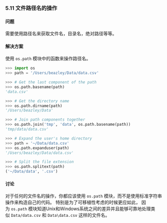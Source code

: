 ### 5.11 文件路径名的操作

#### 问题

需要使用路径名来获取文件名，目录名，绝对路径等等。

#### 解决方案

使用 `os.path` 模块中的函数来操作路径名。 

```python
>>> import os
>>> path = '/Users/beazley/Data/data.csv'

>>> # Get the last component of the path
>>> os.path.basename(path)
'data.csv'

>>> # Get the directory name
>>> os.path.dirname(path)
'/Users/beazley/Data'

>>> # Join path components together
>>> os.path.join('tmp', 'data', os.path.basename(path))
'tmp/data/data.csv'

>>> # Expand the user's home directory
>>> path = '~/Data/data.csv'
>>> os.path.expanduser(path)
'/Users/beazley/Data/data.csv'

>>> # Split the file extension
>>> os.path.splitext(path)
('~/Data/data', '.csv')
```

#### 讨论

对于任何的文件名的操作，你都应该使用 `os.path` 模块，而不是使用标准字符串操作来构造自己的代码。 特别是为了可移植性考虑的时候更应如此， 因为 `os.path` 模块知道Unix和Windows系统之间的差异并且能够可靠地处理类似 `Data/data.csv` 和 `Data\data.csv` 这样的文件名。